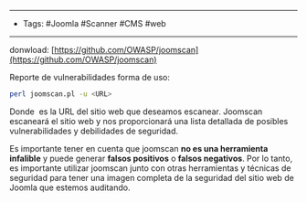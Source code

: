 
----
- Tags: #Joomla #Scanner #CMS #web
----
donwload: [https://github.com/OWASP/joomscan](https://github.com/OWASP/joomscan)

Reporte de vulnerabilidades
forma de uso:
```sh fold:"Forma de uso de joomscan"
perl joomscan.pl -u <URL>
```

Donde **<URL>** es la URL del sitio web que deseamos escanear. Joomscan escaneará el sitio web y nos proporcionará una lista detallada de posibles vulnerabilidades y debilidades de seguridad.


Es importante tener en cuenta que joomscan **no es una herramienta infalible** y puede generar **falsos positivos** o **falsos negativos**. Por lo tanto, es importante utilizar joomscan junto con otras herramientas y técnicas de seguridad para tener una imagen completa de la seguridad del sitio web de Joomla que estemos auditando.